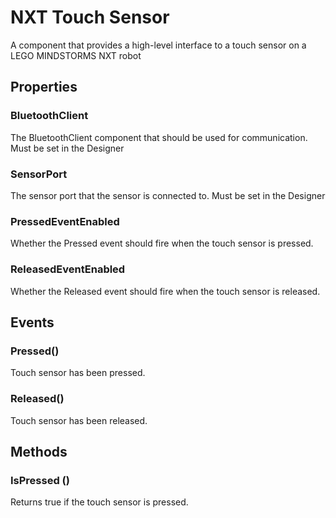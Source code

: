 # NXT Touch Sensor

A component that provides a high-level interface to a touch sensor on a LEGO MINDSTORMS NXT robot

## Properties

### BluetoothClient

The BluetoothClient component that should be used for communication. Must be set in the Designer

### SensorPort

The sensor port that the sensor is connected to. Must be set in the Designer

### PressedEventEnabled

Whether the Pressed event should fire when the touch sensor is pressed.

### ReleasedEventEnabled

Whether the Released event should fire when the touch sensor is released.

## Events

### Pressed\(\)

Touch sensor has been pressed.

### Released\(\)

Touch sensor has been released.

## Methods

### IsPressed \(\)

Returns true if the touch sensor is pressed.

